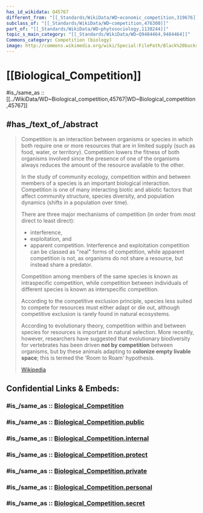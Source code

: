 ```yaml
---
has_id_wikidata: Q45767
different_from: "[[_Standards/WikiData/WD~economic_competition,319676]]"
subclass_of: "[[_Standards/WikiData/WD~competition,476300]]"
part_of: "[[_Standards/WikiData/WD~phytosociology,1138244]]"
topic_s_main_category: "[[_Standards/WikiData/WD~Q9484464,9484464]]"
Commons_category: Competition (biology)
image: http://commons.wikimedia.org/wiki/Special:FilePath/Black%20bucks%20of%20Tal%20Chappar.jpg
---
```


# [[Biological_Competition]] 

#is_/same_as :: [[../WikiData/WD~Biological_competition,45767|WD~Biological_competition,45767]] 

## #has_/text_of_/abstract 

> Competition is an interaction between organisms or species 
> in which both require one or more resources that are in limited supply (such as food, water, or territory). 
> Competition lowers the fitness of both organisms involved 
> since the presence of one of the organisms always 
> reduces the amount of the resource available to the other.
>
> In the study of community ecology, competition within and between members of a species 
> is an important biological interaction. 
> Competition is one of many interacting biotic and abiotic factors 
> that affect community structure, species diversity, and population dynamics 
> (shifts in a population over time).
>
> There are three major mechanisms of competition (in order from most direct to least direct): 
> - interference, 
> - exploitation, and 
> - apparent competition. 
> Interference and exploitation competition can be classed as "real" forms of competition, 
> while apparent competition is not, as organisms do not share a resource, 
> but instead share a predator. 
> 
> Competition among members of the same species is known as intraspecific competition, 
> while competition between individuals of different species is known as interspecific competition.
>
> According to the competitive exclusion principle, 
> species less suited to compete for resources must either adapt or die out, 
> although competitive exclusion is rarely found in natural ecosystems. 
> 
> According to evolutionary theory, 
> competition within and between species for resources is important in natural selection. 
> More recently, however, researchers have suggested that evolutionary 
> biodiversity for vertebrates has been driven **not by competition** between organisms, 
> but by these animals adapting to **colonize empty livable space**; 
> this is termed the 'Room to Roam' hypothesis.
>
> [Wikipedia](https://en.wikipedia.org/wiki/Competition%20(biology)) 


## Confidential Links & Embeds: 

### #is_/same_as :: [Biological_Competition](/_Standards/bio/Biological_Competition.md) 

### #is_/same_as :: [Biological_Competition.public](/_public/bio/Biological_Competition.public.md) 

### #is_/same_as :: [Biological_Competition.internal](/_internal/bio/Biological_Competition.internal.md) 

### #is_/same_as :: [Biological_Competition.protect](/_protect/bio/Biological_Competition.protect.md) 

### #is_/same_as :: [Biological_Competition.private](/_private/bio/Biological_Competition.private.md) 

### #is_/same_as :: [Biological_Competition.personal](/_personal/bio/Biological_Competition.personal.md) 

### #is_/same_as :: [Biological_Competition.secret](/_secret/bio/Biological_Competition.secret.md)

